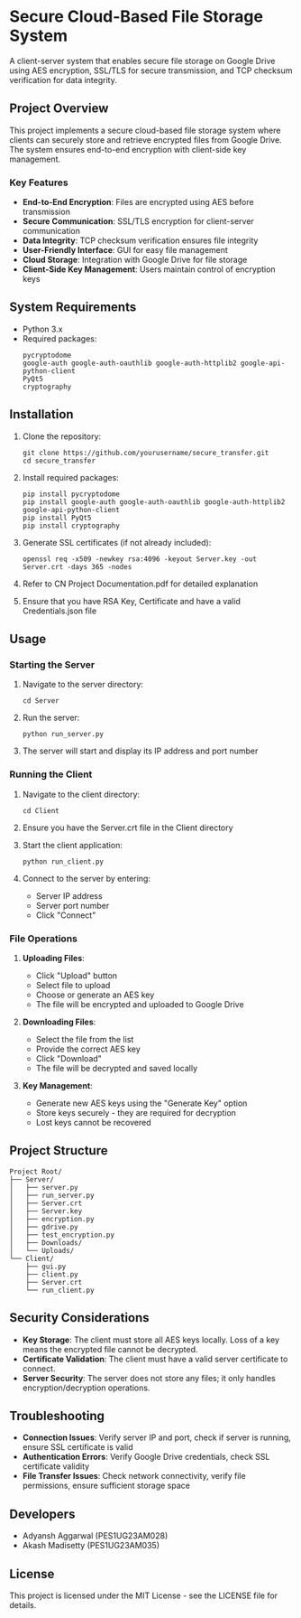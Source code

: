 # Secure Cloud-Based File Storage System

A client-server system that enables secure file storage on Google Drive using AES encryption, SSL/TLS for secure transmission, and TCP checksum verification for data integrity.

## Project Overview

This project implements a secure cloud-based file storage system where clients can securely store and retrieve encrypted files from Google Drive. The system ensures end-to-end encryption with client-side key management.

### Key Features

- **End-to-End Encryption**: Files are encrypted using AES before transmission
- **Secure Communication**: SSL/TLS encryption for client-server communication
- **Data Integrity**: TCP checksum verification ensures file integrity
- **User-Friendly Interface**: GUI for easy file management
- **Cloud Storage**: Integration with Google Drive for file storage
- **Client-Side Key Management**: Users maintain control of encryption keys

## System Requirements

- Python 3.x
- Required packages:
  ```
  pycryptodome
  google-auth google-auth-oauthlib google-auth-httplib2 google-api-python-client
  PyQt5
  cryptography
  ```

## Installation

1. Clone the repository:
   ```
   git clone https://github.com/yourusername/secure_transfer.git
   cd secure_transfer
   ```

2. Install required packages:
   ```
   pip install pycryptodome
   pip install google-auth google-auth-oauthlib google-auth-httplib2 google-api-python-client
   pip install PyQt5
   pip install cryptography
   ```

3. Generate SSL certificates (if not already included):
   ```
   openssl req -x509 -newkey rsa:4096 -keyout Server.key -out Server.crt -days 365 -nodes
   ```
4. Refer to CN Project Documentation.pdf for detailed explanation
5. Ensure that you have RSA Key, Certificate and have a valid Credentials.json file 

## Usage

### Starting the Server

1. Navigate to the server directory:
   ```
   cd Server
   ```

2. Run the server:
   ```
   python run_server.py
   ```

3. The server will start and display its IP address and port number

### Running the Client

1. Navigate to the client directory:
   ```
   cd Client
   ```

2. Ensure you have the Server.crt file in the Client directory

3. Start the client application:
   ```
   python run_client.py
   ```

4. Connect to the server by entering:
   - Server IP address
   - Server port number
   - Click "Connect"

### File Operations

1. **Uploading Files**:
   - Click "Upload" button
   - Select file to upload
   - Choose or generate an AES key
   - The file will be encrypted and uploaded to Google Drive

2. **Downloading Files**:
   - Select the file from the list
   - Provide the correct AES key
   - Click "Download"
   - The file will be decrypted and saved locally

3. **Key Management**:
   - Generate new AES keys using the "Generate Key" option
   - Store keys securely - they are required for decryption
   - Lost keys cannot be recovered

## Project Structure

```
Project Root/
├── Server/
│   ├── server.py
│   ├── run_server.py
│   ├── Server.crt
│   ├── Server.key
│   ├── encryption.py
│   ├── gdrive.py
│   ├── test_encryption.py
│   ├── Downloads/
│   └── Uploads/
└── Client/
    ├── gui.py
    ├── client.py
    ├── Server.crt
    └── run_client.py
```

## Security Considerations

- **Key Storage**: The client must store all AES keys locally. Loss of a key means the encrypted file cannot be decrypted.
- **Certificate Validation**: The client must have a valid server certificate to connect.
- **Server Security**: The server does not store any files; it only handles encryption/decryption operations.

## Troubleshooting

- **Connection Issues**: Verify server IP and port, check if server is running, ensure SSL certificate is valid
- **Authentication Errors**: Verify Google Drive credentials, check SSL certificate validity
- **File Transfer Issues**: Check network connectivity, verify file permissions, ensure sufficient storage space

## Developers

- Adyansh Aggarwal (PES1UG23AM028)
- Akash Madisetty (PES1UG23AM035)

## License

This project is licensed under the MIT License - see the LICENSE file for details. 
